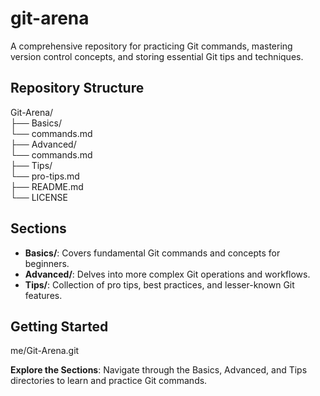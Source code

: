 # git-arena
A comprehensive repository for practicing Git commands, mastering version control concepts, and storing essential Git tips and techniques.

## Repository Structure
Git-Arena/  <br> 
├── Basics/  <br>
└── commands.md <br>
├── Advanced/ <br>
└── commands.md  <br>
├── Tips/  <br>
└── pro-tips.md  <br>
├── README.md <br>
└── LICENSE <br>

## Sections

- **Basics/**: Covers fundamental Git commands and concepts for beginners.
- **Advanced/**: Delves into more complex Git operations and workflows.
- **Tips/**: Collection of pro tips, best practices, and lesser-known Git features.

## Getting Started

me/Git-Arena.git
   
**Explore the Sections**:
   Navigate through the Basics, Advanced, and Tips directories to learn and practice Git commands.


